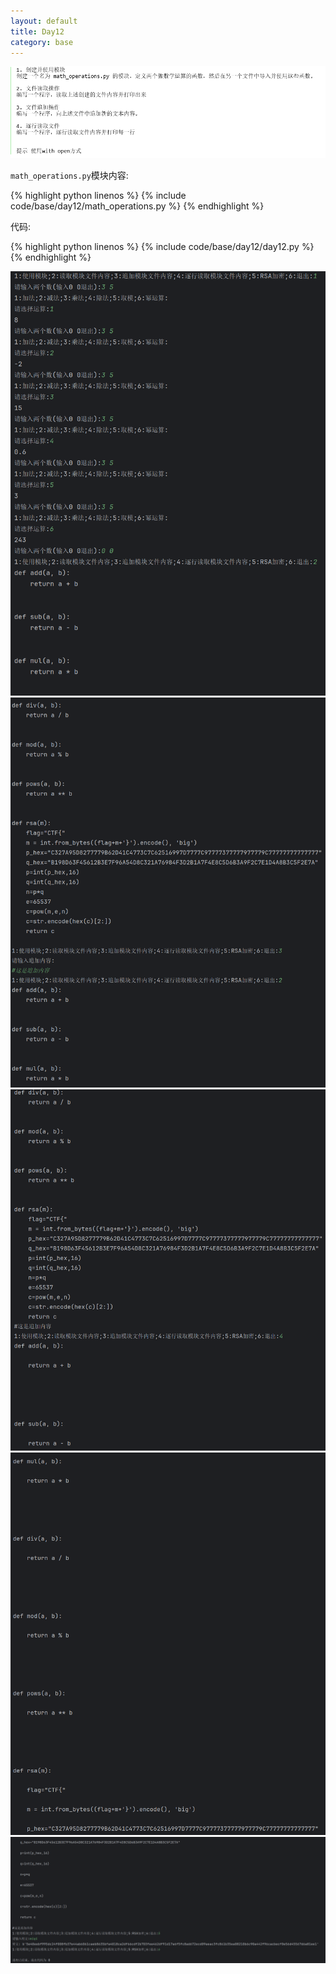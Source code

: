 ```yaml
---
layout: default
title: Day12
category: base
---
```


![D12W](https://raw.githubusercontent.com/102300671/image/refs/heads/main/pydevbase/D12W.png)

`math_operations.py`模块内容:

{% highlight python linenos %}
{% include code/base/day12/math_operations.py %}
{% endhighlight %}

代码:

{% highlight python linenos %}
{% include code/base/day12/day12.py %}
{% endhighlight %}

![D12A1](https://raw.githubusercontent.com/102300671/image/refs/heads/main/pydevbase/D12A1.png)
![D12A2](https://raw.githubusercontent.com/102300671/image/refs/heads/main/pydevbase/D12A2.png)
![D12A3](https://raw.githubusercontent.com/102300671/image/refs/heads/main/pydevbase/D12A3.png)
![D12A4](https://raw.githubusercontent.com/102300671/image/refs/heads/main/pydevbase/D12A4.png)
![D12A5](https://raw.githubusercontent.com/102300671/image/refs/heads/main/pydevbase/D12A5.png)
